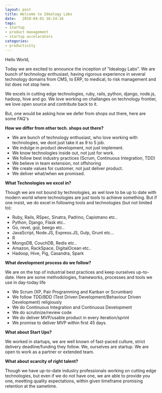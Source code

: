 ```yaml
---
layout: post
title: Welcome to Idealogy Labs
date:   2010-04-01 16:24:16
tags:
- startup
- product management
- startup accelarators
categories:
- productivity
---
```


Hello World,

Today we are excited to announce the inception of "Idealogy Labs". We are bunch of technology enthusiast, having rigorous experience in several technology domains from CMS, to ERP, to medical, to risk management and list does not stop here.

We excels in cutting edge technologies, ruby, rails, python, django, node.js, hadoop, hive and go. We love working on challanges on technology frontier, we love open source and contribute back to it.

But, one would be asking how we defer from shops out there, here are some FAQ's

**How we differ from other tech. shops out there?**

* We are bunch of technology enthusiast, who love working with technologies, we dont just take it as 9 to 5 job. 
* We indulge in product development, not just implement. 
* We know technologies inside out, not just for work.
* We follow best industry practices (Scrum, Continuous Integration, TDD)
* We believe in team extension, not offshoring
* We create values for customer, not just deliver product.
* We deliver what/when we promised.

**What Technologies we excel in?**

Though we are not bound by technologies, as wel love to be up to date with modern world where technologies are just tools to achieve something. But if one insist, we do excel in following tools and technologies (but not limited to):

* Ruby, Rails, RSpec, Sinatra, Padrino, Capistrano etc..
* Python, Django, Flask etc..
* Go, revel, goji, beego etc..
* JavaScript, Node.JS, Express.JS, Gulp, Grunt etc...
* R
* MongoDB, CouchDB, Redis etc..
* Amazon, RackSpace, DigitalOcean etc..
* Hadoop, Hive, Pig, Casandra, Spark


**What development process do we follow?**

We are on the top of industrial best practices and keep ourselves up-to-date. Here are some methodologies, frameworks, processes and tools we use in day-today life

* We Scrum (XP, Pair Programming and Kanban or Scrumban)
* We follow TDD/BDD (Test Driven Development/Behaviour Driven Development) religiously
* We do Continuous Integration and Continuous Development
* We do scrutinize/review code
* We do deliver MVP/usable product in every iteration/sprint
* We promise to deliver MVP within first 45 days.

**What about Start Ups?**

We worked in startups, we are well known of fast-paced culture, strict delivery deadline/funding they follow. We, ourselves are startup. We are open to work as a partner or extended team.

**What about scarcity of right talent?**

Though we have up-to-date industry professionals working on cutting edge technologies, but even if we do not have one, we are able to provide you one, meetting quality expectations, within given timeframe promising retention at the sametime.